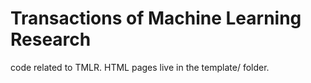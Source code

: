 # Transactions of Machine Learning Research

code related to TMLR. HTML pages live in the template/ folder.

